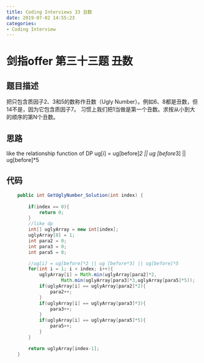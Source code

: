 ```yaml
---
title: Coding Interviews 33 丑数
date: 2019-07-02 14:55:23
categories: 
- Coding Interview
---
```

# 剑指offer 第三十三题 丑数

## 题目描述
把只包含质因子2、3和5的数称作丑数（Ugly Number）。例如6、8都是丑数，但14不是，因为它包含质因子7。 习惯上我们把1当做是第一个丑数。求按从小到大的顺序的第N个丑数。

<!--more-->
## 思路
like the relationship function of DP
ug[i] = ug[before]*2 || ug [before*3] || ug[before]*5

## 代码
``` java
    public int GetUglyNumber_Solution(int index) {
        
        if(index == 0){
            return 0;
        }
        //like dp
        int[] uglyArray = new int[index];
        uglyArray[0] = 1;
        int para2 = 0;
        int para3 = 0;
        int para5 = 0;

        //ug[i] = ug[before]*2 || ug [before*3] || ug[before]*5
        for(int i = 1; i < index; i++){
            uglyArray[i] = Math.min(uglyArray[para2]*2,
                    Math.min(uglyArray[para3]*3,uglyArray[para5]*5));
            if(uglyArray[i] == uglyArray[para2]*2){
                para2++;
            }
            if(uglyArray[i] == uglyArray[para3]*3){
                para3++;
            }
            if(uglyArray[i] == uglyArray[para5]*5){
                para5++;
            }
        }

        return uglyArray[index-1];
    }
```

